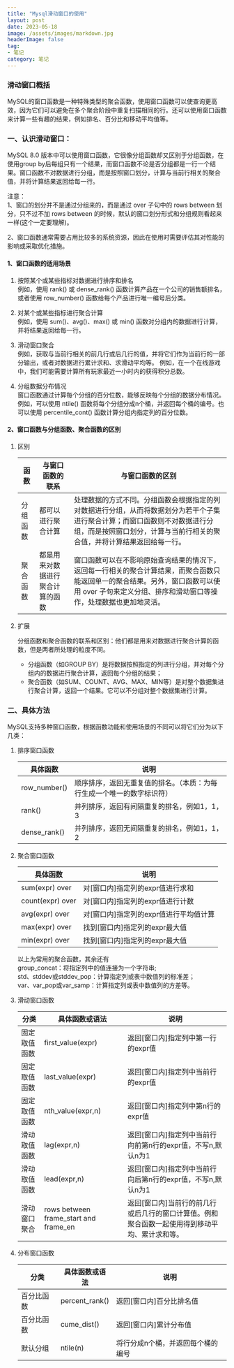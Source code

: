 ```yaml
---
title: "Mysql滑动窗口的使用"
layout: post
date: 2023-05-18
image: /assets/images/markdown.jpg
headerImage: false
tag:
- 笔记
category: 笔记
---
```



### 滑动窗口概括

 MySQL的窗口函数是一种特殊类型的聚合函数，使用窗口函数可以使查询更高效，因为它们可以避免在多个聚合阶段中重复扫描相同的行。还可以使用窗口函数来计算一些有趣的结果，例如排名、百分比和移动平均值等。
	
### 一、认识滑动窗口：    

MySQL 8.0 版本中可以使用窗口函数，它很像分组函数却又区别于分组函数，在使用group by后每组只有一个结果，而窗口函数不论是否分组都是一行一个结果。窗口函数不对数据进行分组，而是按照窗口划分，计算与当前行相关的聚合值，并将计算结果返回给每一行。  
 
注意：  
1、窗口的划分并不是通过分组来的，而是通过 over 子句中的 rows between 划分，只不过不加 rows between 的时候，默认的窗口划分形式和分组规则看起来一样(这个一定要理解)。    

2、窗口函数通常需要占用比较多的系统资源，因此在使用时需要评估其对性能的影响或采取优化措施。  
		
#### 1、窗口函数的适用场景  

1. 按照某个或某些指标对数据进行排序和排名   
例如，使用 rank() 或 dense_rank() 函数计算产品在一个公司的销售额排名，或者使用 row_number() 函数给每个产品进行唯一编号后分类。
	
2. 对某个或某些指标进行聚合计算    
例如，使用 sum()、avg()、max() 或 min() 函数对分组内的数据进行计算，并将结果返回给每一行。
	
3. 滑动窗口聚合    
例如，获取与当前行相关的前几行或后几行的值，并将它们作为当前行的一部分输出，或者对数据进行累计求和、求滑动平均等。
例如，在一个在线游戏中，我们可能需要计算所有玩家最近一小时内的获得积分总数。
	
4. 分组数据分布情况  
窗口函数通过计算每个分组的百分位数，能够反映每个分组的数据分布情况。例如，可以使用 ntile() 函数将每个分组分成n个桶，并返回每个桶的编号。也可以使用 percentile_cont() 函数计算分组内指定列的百分位数。

#### 2、窗口函数与分组函数、聚合函数的区别  

1. 区别  

	函数 | 与窗口函数的联系 | 与窗口函数的区别
	----|------|----
	分组函数 | 都可以进行聚合计算 | 处理数据的方式不同。分组函数会根据指定的列对数据进行分组，从而将数据划分为若干个子集进行聚合计算；而窗口函数则不对数据进行分组，而是按照窗口划分，计算与当前行相关的聚合值，并将计算结果返回给每一行。  
	聚合函数 | 都是用来对数据进行聚合计算的函数 | 窗口函数可以在不影响原始查询结果的情况下，返回每一行相关的聚合计算结果，而聚合函数只能返回单一的聚合结果。另外，窗口函数可以使用 over 子句来定义分组、排序和滑动窗口等操作，处理数据也更加地灵活。
	
2. 扩展

	分组函数和聚合函数的联系和区别：他们都是用来对数据进行聚合计算的函数，但是两者所处理的粒度不同。 

	+ 分组函数（如GROUP BY）是将数据按照指定的列进行分组，并对每个分组内的数据进行聚合计算，返回每个分组的结果；  
	+ 聚合函数（如SUM、COUNT、AVG、MAX、MIN等）是对整个数据集进行聚合计算，返回一个结果。它可以不分组对整个数据集进行计算。

### 二、具体方法

MySQL支持多种窗口函数，根据函数功能和使用场景的不同可以将它们分为以下几类：

1. 排序窗口函数

	具体函数 | 说明
	----|----
	row_number() | 顺序排序，返回无重复值的排名。（本质：为每行生成一个唯一的数字标识符）
	rank() | 并列排序，返回有间隔重复的排名，例如1，1，3
	dense_rank()	 | 并列排序，返回无间隔重复的排名，例如1，1，2

2. 聚合窗口函数

	具体函数 | 说明
	----|----
	sum(expr) over | 对[窗口内]指定列的expr值进行求和
	count(expr) over | 对[窗口内]指定列的expr值进行计数
	avg(expr) over | 对[窗口内]指定列的expr值进行平均值计算
	max(expr) over | 找到[窗口内]指定列的expr最大值
	min(expr) over | 找到[窗口内]指定列的expr最大值
	
	以上为常用的聚合函数，其余还有  
	group_concat：将指定列中的值连接为一个字符串;  
	std、stddev或stddev_pop：计算指定列或表中数值列的标准差；  
	var、var_pop或var_samp：计算指定列或表中数值列的方差等。 

3. 滑动窗口函数  

	分类 | 具体函数或语法 | 说明
	----|------|----
	固定取值函数 | first_value(expr) | 返回[窗口内]指定列中第一行的expr值
	固定取值函数 | last_value(expr) | 返回[窗口内]指定列中当前行的expr值  
	固定取值函数 | nth_value(expr,n) | 返回[窗口内]指定列中第n行的expr值
	滑动取值函数 | lag(expr,n)	| 返回[窗口内]指定列中当前行向前第n行的expr值，不写n,默认n为1
	滑动取值函数 | lead(expr,n) | 返回[窗口内]指定列中当前行向后第n行的expr值，不写n,默认n为1
	滑动窗口聚合 | rows between frame_start and frame_en | 返回[窗口内]当前行的前几行或后几行的窗口计算值。例和聚合函数一起使用得到移动平均、累计求和等。

4. 分布窗口函数  

	分类 | 具体函数或语法 | 说明
	----|------|----
	百分比函数 | percent_rank() | 返回[窗口内]百分比排名值
	百分比函数 | cume_dist() | 返回[窗口内]累计分布值
	默认分组 | ntile(n) | 将行分成n个桶，并返回每个桶的编号









	